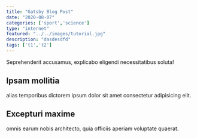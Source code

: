 ```yaml
---
title: "Gatsby Blog Post"
date: "2020-08-07"
categories: ['sport','science']
type: "internet"
featured: "../../images/tutorial.jpg"
description: "dasdesdfd"
tags: ['t1','t2']
---
```

Seprehenderit accusamus, explicabo eligendi necessitatibus soluta!

## Ipsam mollitia

alias temporibus dictorem ipsum dolor sit amet consectetur adipisicing elit.

## Excepturi maxime

omnis earum nobis architecto, quia officiis aperiam voluptate quaerat.